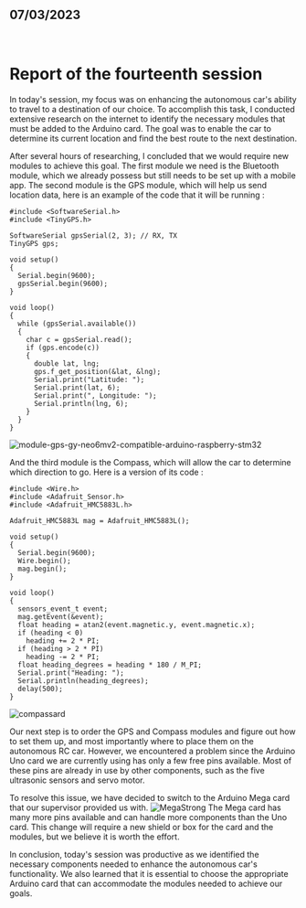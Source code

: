 ## 07/03/2023

<br />

# Report of the fourteenth session

In today's session, my focus was on enhancing the autonomous car's ability to travel to a destination of our choice. To accomplish this task, I conducted extensive research on the internet to identify the necessary modules that must be added to the Arduino card. The goal was to enable the car to determine its current location and find the best route to the next destination.<br />

After several hours of researching, I concluded that we would require new modules to achieve this goal. The first module we need is the Bluetooth module, which we already possess but still needs to be set up with a mobile app. The second module is the GPS module, which will help us send location data, here is an example of the code that it will be running :

`#include <SoftwareSerial.h>`<br />
`#include <TinyGPS.h>`<br />

`SoftwareSerial gpsSerial(2, 3); // RX, TX`<br />
`TinyGPS gps;`<br />

`void setup()`<br />
`{`<br />
`  Serial.begin(9600);`<br />
`  gpsSerial.begin(9600);`<br />
`}`<br />

`void loop()`<br />
`{`<br />
`  while (gpsSerial.available())`<br />
`  {`<br />
`    char c = gpsSerial.read();`<br />
`    if (gps.encode(c))`<br />
`    {`<br />
`      double lat, lng;`<br />
`      gps.f_get_position(&lat, &lng);`<br />
`      Serial.print("Latitude: ");`<br />
`      Serial.print(lat, 6);`<br />
`      Serial.print(", Longitude: ");`<br />
`      Serial.println(lng, 6);`<br />
`    }`<br />
`  }`<br />
`}`<br />

![module-gps-gy-neo6mv2-compatible-arduino-raspberry-stm32](https://user-images.githubusercontent.com/115218309/223479475-d11ec511-64bd-478a-95ee-b81c910f750a.jpg)

And the third module is the Compass, which will allow the car to determine which direction to go. Here is a version of its code :

`#include <Wire.h>`<br />
`#include <Adafruit_Sensor.h>`<br />
`#include <Adafruit_HMC5883L.h>`<br />

`Adafruit_HMC5883L mag = Adafruit_HMC5883L();`<br />

`void setup()`<br />
`{`<br />
`  Serial.begin(9600);`<br />
`  Wire.begin();`<br />
`  mag.begin();`<br />
`}`<br />

`void loop()`<br />
`{`<br />
`  sensors_event_t event;`<br />
`  mag.getEvent(&event);`<br />
`  float heading = atan2(event.magnetic.y, event.magnetic.x);`<br />
`  if (heading < 0)`<br />
`    heading += 2 * PI;`<br />
`  if (heading > 2 * PI)`<br />
`    heading -= 2 * PI;`<br />
`  float heading_degrees = heading * 180 / M_PI;`<br />
`  Serial.print("Heading: ");`<br />
`  Serial.println(heading_degrees);`<br />
`  delay(500);`<br />
`}`<br />

![compassard](https://user-images.githubusercontent.com/115218309/223479533-492458da-cc76-49af-9fd3-c516798cf24f.jpg)

Our next step is to order the GPS and Compass modules and figure out how to set them up, and most importantly where to place them on the autonomous RC car. However, we encountered a problem since the Arduino Uno card we are currently using has only a few free pins available. Most of these pins are already in use by other components, such as the five ultrasonic sensors and servo motor.<br />

To resolve this issue, we have decided to switch to the Arduino Mega card that our supervisor provided us with.
![MegaStrong](https://user-images.githubusercontent.com/115218309/223478625-47e283d6-22af-4257-a6cb-d487596b7ef0.jpeg)
The Mega card has many more pins available and can handle more components than the Uno card. This change will require a new shield or box for the card and the modules, but we believe it is worth the effort.<br />

In conclusion, today's session was productive as we identified the necessary components needed to enhance the autonomous car's functionality. We also learned that it is essential to choose the appropriate Arduino card that can accommodate the modules needed to achieve our goals.<br />
